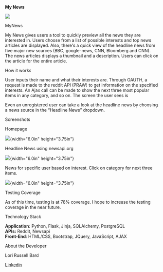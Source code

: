 **My News**

![](media/image1.gif)

MyNews

My News gives users a tool to quickly preview all the news they are
interested in. Users choose from a list of possible interests and top
news articles are displayed. Also, there's a quick view of the headline
news from five major new sources (BBC, google-news, CNN, Bloomberg and
CNN). The news articles displays a thumbnail and a description. Users
can click on the article for the entire article.

How it works

User inputs their name and what their interests are. Through OAUTH, a
request is made to the reddit API (PRAW) to get information on the
specified interests. An Ajax call can be made to show the next three
most popular items in any category, and so on. The screen the user sees
is

Even an unregistered user can take a look at the headline news by
choosing a news source in the “Headline News” dropdown.

Screenshots

Homepage

![](media/image2.jpeg){width="6.0in" height="3.75in"}

Headline News using newsapi.org

![](media/image3.jpeg){width="6.0in" height="3.75in"}

News for specific user based on interest. Click on category for next
three items.

![](media/image4.jpeg){width="6.0in" height="3.75in"}

Testing Coverage

As of this time, testing is at 78% coverage. I hope to increase the
testing coverage in the near future.

Technology Stack

**Application:** Python, Flask, Jinja, SQLAlchemy, PostgreSQL\
**APIs:** Reddit, Newsapi\
**Front-End**: HTML/CSS, Bootstrap, JQuery, JavaScript, AJAX

About the Developer

Lori Russell Bard

[Linkedin](https://www.linkedin.com/in/lori-bard)
